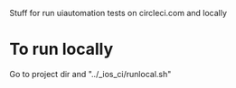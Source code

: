 Stuff for run uiautomation tests on circleci.com and locally

To run locally
===============
Go to project dir and "../_ios_ci/runlocal.sh"
